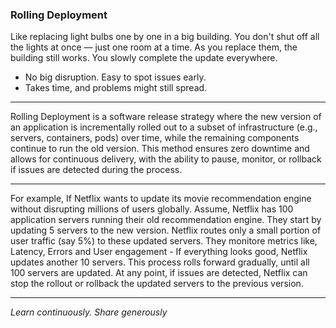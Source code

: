 ### Rolling Deployment

Like replacing light bulbs one by one in a big building. You don't shut off all the lights at once — just one room at a time. As you replace them, the building still works. You slowly complete the update everywhere.

- No big disruption. Easy to spot issues early.
- Takes time, and problems might still spread.

---

Rolling Deployment is a software release strategy where the new version of an application is incrementally rolled out to a subset of infrastructure (e.g., servers, containers, pods) over time, while the remaining components continue to run the old version. This method ensures zero downtime and allows for continuous delivery, with the ability to pause, monitor, or rollback if issues are detected during the process.

---

For example, If Netflix wants to update its movie recommendation engine without disrupting millions of users globally. Assume, Netflix has 100 application servers running their old recommendation engine. They start by updating 5 servers to the new version. Netflix routes only a small portion of user traffic (say 5%) to these updated servers. They monitore metrics like, Latency, Errors and User engagement - If everything looks good, Netflix updates another 10 servers. This process rolls forward gradually, until all 100 servers are updated. At any point, if issues are detected, Netflix can stop the rollout or rollback the updated servers to the previous version.

---

*Learn continuously. Share generously*